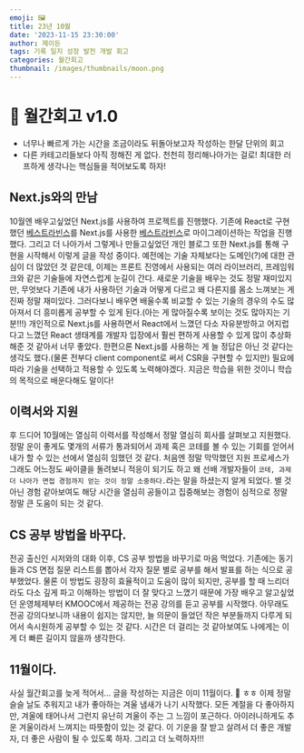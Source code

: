 ```yaml
---
emoji: 🖼️
title: 23년 10월
date: '2023-11-15 23:30:00'
author: 제이든
tags: 기록 일지 성장 발전 개발 회고
categories: 월간회고
thumbnail: /images/thumbnails/moon.png
---
```


# 🚪 월간회고 v1.0

- 너무나 빠르게 가는 시간을 조금이라도 뒤돌아보고자 작성하는 한달 단위의 회고
- 다른 카테고리들보다 아직 정해진 게 없다. 천천히 정리해나아가는 걸로! 최대한 러프하게 생각나는 핵심들을 적어보도록 하자!

## Next.js와의 만남

10월엔 배우고싶었던 Next.js를 사용하여 프로젝트를 진행했다. 기존에 React로 구현했던 [베스트라빈스](https://quarter-fe.vercel.app/)를 Next.js를 사용한 [베스트라빈스](https://best-robbins-fe.vercel.app/)로 마이그레이션하는 작업을 진행했다. 그리고 더 나아가서 그렇게나 만들고싶었던 개인 블로그 또한 Next.js를 통해 구현을 시작해서 이렇게 글을 작성 중이다. 예전에는 기술 자체보다는 도메인(?)에 대한 관심이 더 많았던 것 같은데, 이제는 프론트 진영에서 사용되는 여러 라이브러리, 프레임워크와 같은 기술들에 자연스럽게 눈길이 간다. 새로운 기술을 배우는 것도 정말 재미있지만, 무엇보다 기존에 내가 사용하던 기술과 어떻게 다르고 왜 다른지를 몸소 느껴보는 게 진짜 정말 재미있다. 그러다보니 배우면 배울수록 비교할 수 있는 기술의 경우의 수도 많아져서 더 흥미롭게 공부할 수 있게 된다.(아는 게 많아질수록 보이는 것도 많아지는 기분!!!) 개인적으로 Next.js를 사용하면서 React에서 느꼈던 다소 자유분방하고 어지럽다고 느꼈던 React 생태계를 개발자 입장에서 훨씬 편하게 사용할 수 있게 많이 추상화해준 것 같아서 너무 좋았다. 한편으론 Next.js를 사용하는 게 늘 정답은 아닌 것 같다는 생각도 했다.(물론 전부다 client component로 써서 CSR을 구현할 수 있지만) 필요에 따라 기술을 선택하고 적용할 수 있도록 노력해야겠다. 지금은 학습을 위한 것이니 학습의 목적으로 배운다해도 말이다!

## 이력서와 지원

후 드디어 10월에는 열심히 이력서를 작성해서 정말 열심히 회사를 살펴보고 지원했다. 정말 운이 좋게도 몇개의 서류가 통과되어서 과제 혹은 코테를 볼 수 있는 기회를 얻어서 내가 할 수 있는 선에서 열심히 임했던 것 같다. 처음엔 정말 막막했던 지원 프로세스가 그래도 어느정도 싸이클을 돌려보니 적응이 되기도 하고 왜 선배 개발자들이 `코테, 과제 더 나아가 면접 경험까지 얻는 것이 정말 소중하다.`라는 말을 하셨는지 알게 되었다. 별 것 아닌 경험 같아보여도 해당 시간을 열심히 공들이고 집중해보는 경험이 심적으로 정말 정말 큰 도움이 되는 것 같다.

## CS 공부 방법을 바꾸다.

전공 출신인 시저와의 대화 이후, CS 공부 방법을 바꾸기로 마음 먹었다. 기존에는 동기들과 CS 면접 질문 리스트를 뽑아서 각자 질문 별로 공부를 해서 발표를 하는 식으로 공부했었다. 물론 이 방법도 굉장히 효율적이고 도움이 많이 되지만, 공부를 할 때 느리더라도 다소 깊게 파고 이해하는 방법이 더 잘 맞다고 느꼈기 때문에 가장 배우고 알고싶었던 운영체제부터 KMOOC에서 제공하는 전공 강의를 듣고 공부를 시작했다. 아무래도 전공 강의다보니까 내용이 쉽지는 않지만, 늘 의문이 들었던 작은 부분들까지 다루게 되어서 속시원하게 공부할 수 있는 것 같다. 시간은 더 걸리는 것 같아보여도 나에게는 이게 더 빠른 길이지 않을까 생각한다.

## 11월이다.

사실 월간회고를 늦게 적어서... 글을 작성하는 지금은 이미 11월이다. 🤪 ㅎㅎ 이제 정말 슬슬 날도 추워지고 내가 좋아하는 겨울 냄새가 나기 시작했다. 모든 계절을 다 좋아하지만, 겨울에 태어나서 그런지 유난히 겨울이 주는 그 느낌이 포근하다. 아이러니하게도 추운 겨울이라서 느껴지는 따뜻함이 있는 것 같다. 이 기운을 잘 받고 살려서 더 좋은 개발자, 더 좋은 사람이 될 수 있도록 하자. 그리고 더 노력하자!!!
